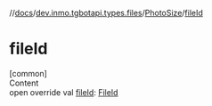//[docs](../../../index.md)/[dev.inmo.tgbotapi.types.files](../index.md)/[PhotoSize](index.md)/[fileId](file-id.md)



# fileId  
[common]  
Content  
open override val [fileId](file-id.md): [FileId](../../dev.inmo.tgbotapi.requests.abstracts/-file-id/index.md)  



